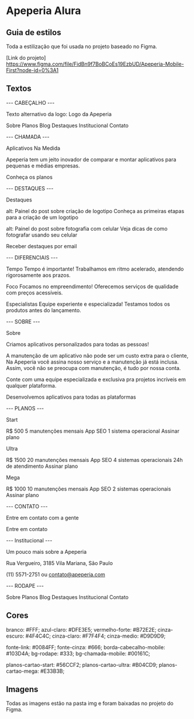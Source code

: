 # Apeperia Alura

## Guia de estilos

Toda a estilização que foi usada no projeto baseado no Figma.

[Link do projeto] https://www.figma.com/file/FidBn9f7BoBCoEs19EzbUD/Apeperia-Mobile-First?node-id=0%3A1

## Textos

--- CABEÇALHO ---

Texto alternativo da logo: Logo da Apeperia

Sobre
Planos
Blog
Destaques
Institucional
Contato

--- CHAMADA ---

Aplicativos Na Medida

Apeperia tem um jeito inovador de comparar e montar aplicativos para pequenas e médias empresas.

Conheça os planos

--- DESTAQUES ---

Destaques

alt: Painel do post sobre criação de logotipo
Conheça as primeiras etapas para a criação de um logotipo

alt: Painel do post sobre fotografia com celular
Veja dicas de como fotografar usando seu celular

Receber destaques por email

--- DIFERENCIAIS ---

Tempo
Tempo é importante! Trabalhamos em ritmo acelerado, atendendo rigorosamente aos prazos.

Foco
Focamos no empreendimento! Oferecemos serviços de qualidade com preços acessíveis.

Especialistas
Equipe experiente e especializada! Testamos todos os produtos antes do lançamento.

--- SOBRE ---

Sobre

Criamos aplicativos personalizados para todas as pessoas!

A manutenção de um aplicativo não pode ser um custo extra para o cliente, Na Apeperia você assina nosso serviço e a manutenção já está inclusa. Assim, você não se preocupa com manutenção, é tudo por nossa conta.

Conte com uma equipe especializada e exclusiva pra projetos incríveis em qualquer plataforma.

Desenvolvemos aplicativos para todas as plataformas

--- PLANOS ---

Start

R$ 500
5 manutenções mensais
App SEO
1 sistema operacional
Assinar plano

Ultra

R$ 1500
20 manutenções mensais
App SEO
4 sistemas operacionais
24h de atendimento
Assinar plano

Mega

R$ 1000
10 manutenções mensais
App SEO
2 sistemas operacionais
Assinar plano

--- CONTATO ---

Entre em contato com a gente

Entre em contato

--- Institucional ---

Um pouco mais sobre a Apeperia

Rua Vergueiro, 3185
Vila Mariana, São Paulo

(11) 5571-2751 ou
contato@apeperia.com

--- RODAPE ---

Sobre
Planos
Blog
Destaques
Institucional
Contato

## Cores

branco: #FFF;
azul-claro: #DFE3E5;
vermelho-forte: #B72E2E;
cinza-escuro: #4F4C4C;
cinza-claro: #F7F4F4;
cinza-medio: #D9D9D9;
    
fonte-link: #0084FF;
fonte-cinza: #666;
borda-cabecalho-mobile: #103D4A;
bg-rodape: #333;
bg-chamada-mobile: #00161C;

planos-cartao-start: #56CCF2;
planos-cartao-ultra: #B04CD9;
planos-cartao-mega: #E33B3B;

## Imagens

Todas as imagens estão na pasta img e foram baixadas no projeto do Figma.
